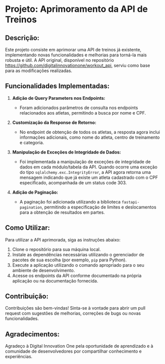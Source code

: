 # Projeto: Aprimoramento da API de Treinos

## Descrição:

Este projeto consiste em aprimorar uma API de treinos já existente, implementando novas funcionalidades e melhorias para torná-la mais robusta e útil. A API original, disponível no repositório https://github.com/digitalinnovationone/workout_api, serviu como base para as modificações realizadas.

## Funcionalidades Implementadas:

1. **Adição de Query Parameters nos Endpoints:**
   - Foram adicionados parâmetros de consulta nos endpoints relacionados aos atletas, permitindo a busca por nome e CPF.

2. **Customização da Response de Retorno:**
   - No endpoint de obtenção de todos os atletas, a resposta agora inclui informações adicionais, como nome do atleta, centro de treinamento e categoria.

3. **Manipulação de Exceções de Integridade de Dados:**
   - Foi implementada a manipulação de exceções de integridade de dados em cada módulo/tabela da API. Quando ocorre uma exceção do tipo `sqlalchemy.exc.IntegrityError`, a API agora retorna uma mensagem indicando que já existe um atleta cadastrado com o CPF especificado, acompanhada de um status code 303.

4. **Adição de Paginação:**
   - A paginação foi adicionada utilizando a biblioteca `fastapi-pagination`, permitindo a especificação de limites e deslocamentos para a obtenção de resultados em partes.

## Como Utilizar:

Para utilizar a API aprimorada, siga as instruções abaixo:

1. Clone o repositório para sua máquina local.
2. Instale as dependências necessárias utilizando o gerenciador de pacotes de sua escolha (por exemplo, `pip` para Python).
3. Execute a aplicação utilizando o comando apropriado para o seu ambiente de desenvolvimento.
4. Acesse os endpoints da API conforme documentado na própria aplicação ou na documentação fornecida.

## Contribuição:

Contribuições são bem-vindas! Sinta-se à vontade para abrir um pull request com sugestões de melhorias, correções de bugs ou novas funcionalidades.

## Agradecimentos:

Agradeço à Digital Innovation One pela oportunidade de aprendizado e à comunidade de desenvolvedores por compartilhar conhecimento e experiências.
